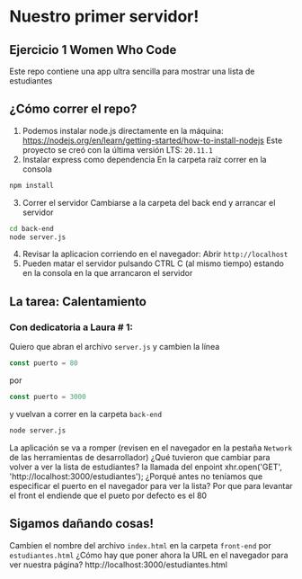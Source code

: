 # Nuestro primer servidor!
## Ejercicio 1 Women Who Code
Este repo contiene una app ultra sencilla para mostrar una lista de estudiantes

## ¿Cómo correr el repo?
1. Podemos instalar node.js directamente en la máquina: https://nodejs.org/en/learn/getting-started/how-to-install-nodejs
Este proyecto se creó con la última versión LTS: `20.11.1`
2. Instalar express como dependencia
En la carpeta raíz correr en la consola
```bash
npm install
```
3. Correr el servidor
Cambiarse a la carpeta del back end y arrancar el servidor
```bash
cd back-end
node server.js
```
4. Revisar la aplicacion corriendo en el navegador: Abrir `http://localhost`
5. Pueden matar el servidor pulsando CTRL C (al mismo tiempo) estando en la consola en la que arrancaron el servidor

## La tarea: Calentamiento
### Con dedicatoria a Laura # 1:
Quiero que abran el archivo `server.js` y cambien la línea
```javascript
const puerto = 80
```
por
```javascript
const puerto = 3000
```
y vuelvan a correr en la carpeta `back-end`
```bash
node server.js
```
La aplicación se va a romper (revisen en el navegador en la pestaña `Network` de las herramientas de desarrollador)
¿Qué tuvieron que cambiar para volver a ver la lista de estudiantes?
la llamada del enpoint
xhr.open('GET', 'http://localhost:3000/estudiantes');
¿Porqué antes no teníamos que especificar el puerto en el navegador para ver la lista?
Por que para levantar el front el endiende que el pueto por defecto es el 80

## Sigamos dañando cosas!
Cambien el nombre del archivo `index.html` en la carpeta `front-end` por `estudiantes.html`
¿Cómo hay que poner ahora la URL en el navegador para ver nuestra página?
http://localhost:3000/estudiantes.html
